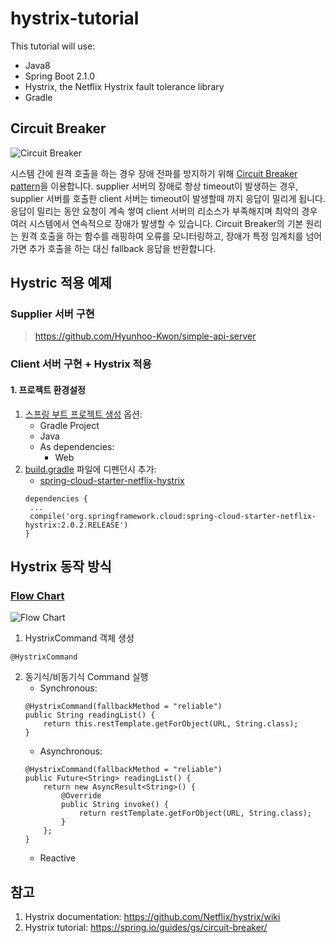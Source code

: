 # hystrix-tutorial

This tutorial will use:
 - Java8
 - Spring Boot 2.1.0
 - Hystrix, the Netflix Hystrix fault tolerance library
 - Gradle

## Circuit Breaker
![Circuit Breaker](https://martinfowler.com/bliki/images/circuitBreaker/sketch.png)

시스템 간에 원격 호출을 하는 경우 장애 전파를 방지하기 위해 [Circuit Breaker pattern](https://martinfowler.com/bliki/CircuitBreaker.html)을 이용합니다. supplier 서버의 장애로 항상 timeout이 발생하는 경우, supplier 서버를 호출한 client 서버는 timeout이 발생할때 까지 응답이 밀리게 됩니다. 응답이 밀리는 동안 요청이 계속 쌓여 client 서버의 리소스가 부족해지며 최악의 경우 여러 시스템에서 연속적으로 장애가 발생할 수 있습니다. Circuit Breaker의 기본 원리는 원격 호출을 하는 함수를 래핑하여 오류를 모니터링하고, 장애가 특정 임계치를 넘어가면 추가 호출을 하는 대신 fallback 응답을 반환합니다.

## Hystric 적용 예제
### Supplier 서버 구현
 > https://github.com/Hyunhoo-Kwon/simple-api-server
 
### Client 서버 구현 + Hystrix 적용
#### 1. 프로젝트 환경설정
 1. [스프링 부트 프로젝트 생성](https://start.spring.io/) 옵션:
    - Gradle Project
    - Java
    - As dependencies:
      - Web
 2. [build.gradle](https://github.com/Hyunhoo-Kwon/hystrix-tutorial/blob/master/build.gradle) 파일에 디펜던시 추가:
    - [spring-cloud-starter-netflix-hystrix](https://github.com/spring-cloud/spring-cloud-netflix/tree/master/spring-cloud-starter-netflix/spring-cloud-starter-netflix-hystrix)
    ```
    dependencies {
     ...
     compile('org.springframework.cloud:spring-cloud-starter-netflix-hystrix:2.0.2.RELEASE')
    }
    ```

## Hystrix 동작 방식
### [Flow Chart](https://github.com/Netflix/Hystrix/wiki/How-it-Works)
![Flow Chart](https://raw.githubusercontent.com/wiki/Netflix/Hystrix/images/hystrix-command-flow-chart.png)
 1. HystrixCommand 객체 생성
 ```
 @HystrixCommand
 ```
 2. 동기식/비동기식 Command 실행
    - Synchronous:
    ```
    @HystrixCommand(fallbackMethod = "reliable")
    public String readingList() {
        return this.restTemplate.getForObject(URL, String.class);
    }
    ```
    - Asynchronous:
    ```
    @HystrixCommand(fallbackMethod = "reliable")
    public Future<String> readingList() {
        return new AsyncResult<String>() {
            @Override
            public String invoke() {
                return restTemplate.getForObject(URL, String.class);
            }
        };
    }
    ```
    - Reactive
    
## 참고
 1. Hystrix documentation: https://github.com/Netflix/hystrix/wiki
 2. Hystrix tutorial: https://spring.io/guides/gs/circuit-breaker/
